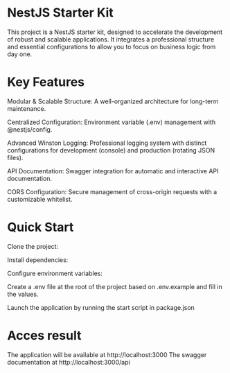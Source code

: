 # NestJS Starter Kit

This project is a NestJS starter kit, designed to accelerate the development of robust and scalable applications. It integrates a professional structure and essential configurations to allow you to focus on business logic from day one.


# Key Features
Modular & Scalable Structure: A well-organized architecture for long-term maintenance.

Centralized Configuration: Environment variable (.env) management with @nestjs/config.

Advanced Winston Logging: Professional logging system with distinct configurations for development (console) and production (rotating JSON files).

API Documentation: Swagger integration for automatic and interactive API documentation.

CORS Configuration: Secure management of cross-origin requests with a customizable whitelist.


# Quick Start
Clone the project:

Install dependencies:

Configure environment variables:

Create a .env file at the root of the project based on .env.example and fill in the values.

Launch the application by running the start script in package.json


# Acces result
The application will be available at http://localhost:3000 
The swagger documentation at http://localhost:3000/api